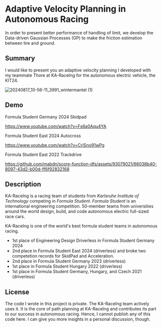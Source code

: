 # Adaptive Velocity Planning in Autonomous Racing
In order to present better performance of handling of limit, we develop the Data-driven Gaussian Processes (GP) to make the friction estimation between tire and ground. 
## Summary
I would like to present you an adaptive velocity planning I developed with my teammate Thore at KA-RaceIng for the autonomous electric vehicle, the KIT24.

![20240817_10-56-11_3991_wintermantel (1)](https://github.com/user-attachments/assets/bad99dfe-27ec-4d4f-8b27-b1835d682968)


## Demo
Formula Student Germany 2024 Skidpad

<https://www.youtube.com/watch?v=Fs6a0Aqu4YA>

Formula Student East 2024 Autocross

<https://www.youtube.com/watch?v=CrISno91wPg>

Formula Student East 2022 Trackdrive

<https://github.com/mabdn/score-function-dfs/assets/93079021/66038b40-8097-43d2-b00d-ff6f92832168>


## Description
KA-RaceIng is a racing team of students from *Karlsruhe Institute of Technology* competing in *Formula Student*.
*Formula Student* is an international engineering competition. 50-member teams from universities around the world design, build, and code autonomous electric full-sized race cars.

KA-RaceIng is one of the world's best formula student teams in autonomous racing.
- 1st place of Engineering Design Driverless in Formula Student Germany 2024
- 2nd place in Formula Student East 2024 (driverless) and broke two competetion records for SkidPad and Acceleration.
- 2nd place in Formula Student Germany 2023 (driverless)
- 1st place in Formula Student Hungary 2022 (driverless)
- 1st place in Formula Student Germany, Hungary, and Czech 2021 (driverless)
## License
The code I wrote in this project is private. The KA-RaceIng team actively uses it. It is the core of path planning at KA-RaceIng and contributes its part to our success in autonomous racing. Hence, I cannot publish any of this code here. I can give you more insights in a personal discussion, though.
